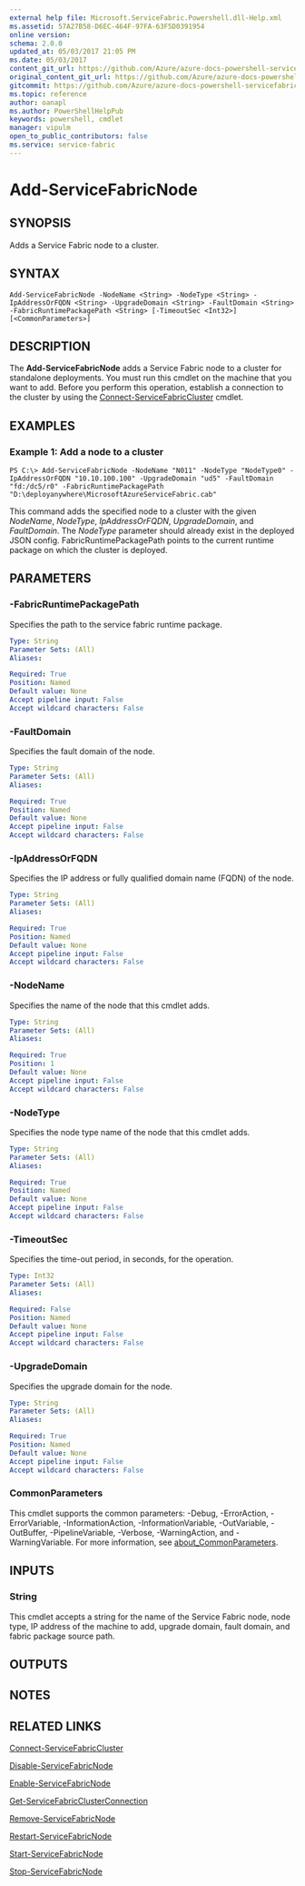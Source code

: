 ```yaml
---
external help file: Microsoft.ServiceFabric.Powershell.dll-Help.xml
ms.assetid: 57A27B58-D6EC-464F-97FA-63F5D0391954
online version:
schema: 2.0.0
updated_at: 05/03/2017 21:05 PM
ms.date: 05/03/2017
content_git_url: https://github.com/Azure/azure-docs-powershell-servicefabric/blob/Graham71141/Service-Fabric-cmdlets/ServiceFabric/vlatest/Add-ServiceFabricNode.md
original_content_git_url: https://github.com/Azure/azure-docs-powershell-servicefabric/blob/Graham71141/Service-Fabric-cmdlets/ServiceFabric/vlatest/Add-ServiceFabricNode.md
gitcommit: https://github.com/Azure/azure-docs-powershell-servicefabric/blob/50b4a1d8c941cfe43b0ae98efc047bbdc78270fd
ms.topic: reference
author: oanapl
ms.author: PowerShellHelpPub
keywords: powershell, cmdlet
manager: vipulm
open_to_public_contributors: false
ms.service: service-fabric
---
```


# Add-ServiceFabricNode

## SYNOPSIS
Adds a Service Fabric node to a cluster.

## SYNTAX

```
Add-ServiceFabricNode -NodeName <String> -NodeType <String> -IpAddressOrFQDN <String> -UpgradeDomain <String> -FaultDomain <String> -FabricRuntimePackagePath <String> [-TimeoutSec <Int32>] [<CommonParameters>]
```

## DESCRIPTION
The **Add-ServiceFabricNode** adds a Service Fabric node to a cluster for standalone deployments.
You must run this cmdlet on the machine that you want to add.
Before you perform this operation, establish a connection to the cluster by using the [Connect-ServiceFabricCluster](.\Connect-ServiceFabricCluster.md) cmdlet.

## EXAMPLES

### Example 1: Add a node to a cluster
```
PS C:\> Add-ServiceFabricNode -NodeName "N011" -NodeType "NodeType0" -IpAddressOrFQDN "10.10.100.100" -UpgradeDomain "ud5" -FaultDomain "fd:/dc5/r0" -FabricRuntimePackagePath "D:\deployanywhere\MicrosoftAzureServiceFabric.cab"
```

This command adds the specified node to a cluster with the given *NodeName*, *NodeType*, *IpAddressOrFQDN*, *UpgradeDomain*, and *FaultDomain*. The *NodeType* parameter should already exist in the deployed JSON config. FabricRuntimePackagePath points to the current runtime package on which the cluster is deployed.

## PARAMETERS

### -FabricRuntimePackagePath
Specifies the path to the service fabric runtime package.

```yaml
Type: String
Parameter Sets: (All)
Aliases: 

Required: True
Position: Named
Default value: None
Accept pipeline input: False
Accept wildcard characters: False
```

### -FaultDomain
Specifies the fault domain of the node.

```yaml
Type: String
Parameter Sets: (All)
Aliases: 

Required: True
Position: Named
Default value: None
Accept pipeline input: False
Accept wildcard characters: False
```

### -IpAddressOrFQDN
Specifies the IP address or fully qualified domain name (FQDN) of the node.

```yaml
Type: String
Parameter Sets: (All)
Aliases: 

Required: True
Position: Named
Default value: None
Accept pipeline input: False
Accept wildcard characters: False
```

### -NodeName
Specifies the name of the node that this cmdlet adds.

```yaml
Type: String
Parameter Sets: (All)
Aliases: 

Required: True
Position: 1
Default value: None
Accept pipeline input: False
Accept wildcard characters: False
```

### -NodeType
Specifies the node type name of the node that this cmdlet adds.

```yaml
Type: String
Parameter Sets: (All)
Aliases: 

Required: True
Position: Named
Default value: None
Accept pipeline input: False
Accept wildcard characters: False
```

### -TimeoutSec
Specifies the time-out period, in seconds, for the operation.

```yaml
Type: Int32
Parameter Sets: (All)
Aliases: 

Required: False
Position: Named
Default value: None
Accept pipeline input: False
Accept wildcard characters: False
```

### -UpgradeDomain
Specifies the upgrade domain for the node.

```yaml
Type: String
Parameter Sets: (All)
Aliases: 

Required: True
Position: Named
Default value: None
Accept pipeline input: False
Accept wildcard characters: False
```

### CommonParameters
This cmdlet supports the common parameters: -Debug, -ErrorAction, -ErrorVariable, -InformationAction, -InformationVariable, -OutVariable, -OutBuffer, -PipelineVariable, -Verbose, -WarningAction, and -WarningVariable. For more information, see [about_CommonParameters](http://go.microsoft.com/fwlink/?LinkID=113216).

## INPUTS

### String
This cmdlet accepts a string for the name of the Service Fabric node, node type, IP address of the machine to add, upgrade domain, fault domain, and fabric package source path.

## OUTPUTS

## NOTES

## RELATED LINKS

[Connect-ServiceFabricCluster](./Connect-ServiceFabricCluster.md)

[Disable-ServiceFabricNode](./Disable-ServiceFabricNode.md)

[Enable-ServiceFabricNode](./Enable-ServiceFabricNode.md)

[Get-ServiceFabricClusterConnection](./Get-ServiceFabricClusterConnection.md)

[Remove-ServiceFabricNode](./Remove-ServiceFabricNode.md)

[Restart-ServiceFabricNode](./Restart-ServiceFabricNode.md)

[Start-ServiceFabricNode](./Start-ServiceFabricNode.md)

[Stop-ServiceFabricNode](./Stop-ServiceFabricNode.md)
